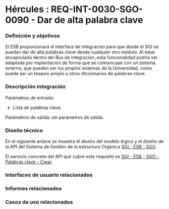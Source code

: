 # Hércules : REQ\-INT\-0030\-SGO\-0090 \- Dar de alta palabra clave







### Definición y objetivos

El ESB proporcionará el interface de integración para que desde el SGI se puedan dar de alta palabras clave desde cualquier otro módulo. Al estar encapsulada dentro del Bus de integración, esta funcionalidad podría ser adaptada por implantación de forma que se comunicase con un sistema externo, que pueden ser los propios sistemas de la Universidad, como puede ser un tesauro propio u otros diccionarios de palabras clave.  


  








### Descripción integración

Parámetros de entrada:

* Lista de palabras clave.

Parámetros de salida: sin parámetros de salida.

### Diseño técnico

En el siguiente enlace se muestra el diseño del modelo lógico y el diseño de la API del Sistema de Gestión de la estructura Orgánica [SGI \- ESB \- SGO](https://confluence.um.es/confluence/display/HERCULES/SGI+-+ESB+-+SGO "https://confluence.um.es/confluence/display/HERCULES/SGI+-+ESB+-+SGO").

El servicio concreto del API que cubre este requisito es [SGI \- ESB \- SGO \- Palabras clave \- Crear](/hercules/sgi-sistema-de-gestion-de-investigacion/diseno/componentes/sgi-esb/sgi-esb-sgo/sgi-esb-sgo-palabras-clave-crear.md "/hercules/sgi-sistema-de-gestion-de-investigacion/diseno/componentes/sgi-esb/sgi-esb-sgo/sgi-esb-sgo-palabras-clave-crear.md").

  
  








### Interfaces de usuario relacionados







### Informes relacionados







### Casos de uso relacionados









